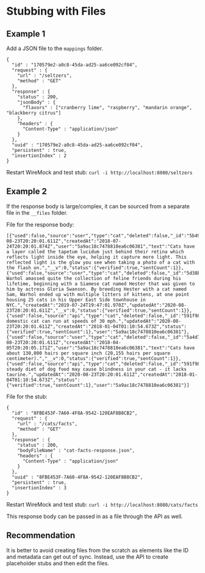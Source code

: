 # Stubbing with Files

## Example 1

Add a JSON file to the `mappings` folder.

```
{
  "id" : "170579e2-a0c8-45da-ad25-aa6ce092cf04",
  "request" : {
    "url" : "/seltzers",
    "method" : "GET"
  },
  "response" : {
    "status" : 200,
    "jsonBody" : {
      "flavors" : ["cranberry lime", "raspberry", "mandarin orange", "blackberry citrus"]
    },
    "headers" : {
      "Content-Type" : "application/json"
    }
  },
  "uuid" : "170579e2-a0c8-45da-ad25-aa6ce092cf04",
  "persistent" : true,
  "insertionIndex" : 2
}
```

Restart WireMock and test stub:
`curl -i http://localhost:8080/seltzers`

## Example 2

If the response body is large/complex, it can be sourced from a separate file in the `__files` folder.

File for the response body:
```
[{"used":false,"source":"user","type":"cat","deleted":false,"_id":"5b4909af0508220014ccfe8a","updatedAt":"2020-08-23T20:20:01.611Z","createdAt":"2018-07-24T20:20:01.874Z","user":"5a9ac18c7478810ea6c06381","text":"Cats have a layer called the tapetum lucidum just behind their retina which reflects light inside the eye, helping it capture more light. This reflected light is the glow you see when taking a photo of a cat with the flash on.","__v":0,"status":{"verified":true,"sentCount":1}},{"used":false,"source":"user","type":"cat","deleted":false,"_id":"5d38b5b50f1c57001592f131","user":"5a9ac18c7478810ea6c06381","text":"Andy Warhol amassed quite the collection of feline friends during his lifetime, beginning with a Siamese cat named Hester that was given to him by actress Gloria Swanson. By breeding Hester with a cat named Sam, Warhol ended up with multiple litters of kittens, at one point housing 25 cats in his Upper East Side townhouse in NYC.","createdAt":"2019-07-24T19:47:01.970Z","updatedAt":"2020-08-23T20:20:01.611Z","__v":0,"status":{"verified":true,"sentCount":1}},{"used":false,"source":"api","type":"cat","deleted":false,"_id":"591f98783b90f7150a19c1dc","__v":0,"text":"A domestic cat can run at speeds of 30 mph.","updatedAt":"2020-08-23T20:20:01.611Z","createdAt":"2018-01-04T01:10:54.673Z","status":{"verified":true,"sentCount":1},"user":"5a9ac18c7478810ea6c06381"},{"used":false,"source":"user","type":"cat","deleted":false,"_id":"5a4d75e46ef087002174c284","updatedAt":"2020-08-23T20:20:01.611Z","createdAt":"2018-04-05T20:20:05.171Z","user":"5a9ac18c7478810ea6c06381","text":"Cats have about 130,000 hairs per square inch (20,155 hairs per square centimeter).","__v":0,"status":{"verified":true,"sentCount":1}},{"used":false,"source":"api","type":"cat","deleted":false,"_id":"591f9890d369931519ce3552","__v":0,"text":"A steady diet of dog food may cause blindness in your cat - it lacks taurine.","updatedAt":"2020-08-23T20:20:01.611Z","createdAt":"2018-01-04T01:10:54.673Z","status":{"verified":true,"sentCount":1},"user":"5a9ac18c7478810ea6c06381"}]
```

File for the stub:
```
{
  "id" : "8FBE453F-7A60-4F8A-9542-120EAF8B8CB2",
  "request" : {
    "url" : "/cats/facts",
    "method" : "GET"
  },
  "response" : {
    "status" : 200,
    "bodyFileName" : "cat-facts-response.json",
    "headers" : {
      "Content-Type" : "application/json"
    }
  },
  "uuid" : "8FBE453F-7A60-4F8A-9542-120EAF8B8CB2",
  "persistent" : true,
  "insertionIndex" : 3
}
```

Restart WireMock and test stub:
`curl -i http://localhost:8080/cats/facts`

This response body can be passed in as a file through the API as well.

## Recommendation
It is better to avoid creating files from the scratch as elements like the ID and metadata can get out of sync. Instead, use the API to create placeholder stubs and then edit the files.